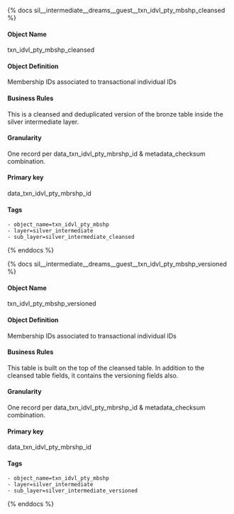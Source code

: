 {% docs sil__intermediate__dreams__guest__txn_idvl_pty_mbshp_cleansed %}

#### Object Name
txn_idvl_pty_mbshp_cleansed

#### Object Definition
Membership IDs associated to transactional individual IDs

#### Business Rules
This is a cleansed and deduplicated version of the bronze table inside the silver intermediate layer.

#### Granularity
One record per data_txn_idvl_pty_mbrshp_id & metadata_checksum combination.

#### Primary key
data_txn_idvl_pty_mbrshp_id

#### Tags
    - object_name=txn_idvl_pty_mbshp
    - layer=silver_intermediate
    - sub_layer=silver_intermediate_cleansed

{% enddocs %}

{% docs sil__intermediate__dreams__guest__txn_idvl_pty_mbshp_versioned %}

#### Object Name
txn_idvl_pty_mbshp_versioned

#### Object Definition
Membership IDs associated to transactional individual IDs

#### Business Rules
This table is built on the top of the cleansed table. In addition to the cleansed table fields, it contains the versioning fields also.

#### Granularity
One record per data_txn_idvl_pty_mbrshp_id & metadata_checksum combination.

#### Primary key
data_txn_idvl_pty_mbrshp_id

#### Tags
    - object_name=txn_idvl_pty_mbshp
    - layer=silver_intermediate
    - sub_layer=silver_intermediate_versioned

{% enddocs %}